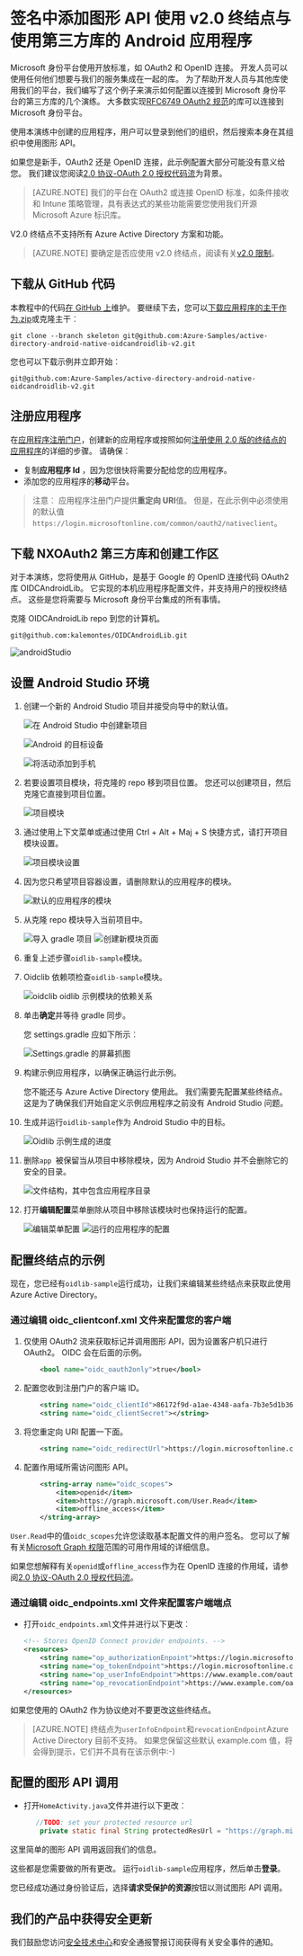 <properties
    pageTitle="Azure 的 Active Directory 2.0 版 Android 应用程序 |Microsoft Azure"
    description="如何构建一个 Android 的应用程序，在与 Microsoft 帐户和工作或学校帐户和个人图形 API 调用的用户通过使用第三方函数库进行签名。"
    services="active-directory"
    documentationCenter=""
    authors="brandwe"
    manager="mbaldwin"
    editor=""/>

<tags
    ms.service="active-directory"
    ms.workload="identity"
    ms.tgt_pltfrm="na"
    ms.devlang="na"
    ms.topic="article"
    ms.date="09/16/2016"
    ms.author="brandwe"/>

#  <a name="add-sign-in-to-an-android-app-using-a-third-party-library-with-graph-api-using-the-v20-endpoint"></a>签名中添加图形 API 使用 v2.0 终结点与使用第三方库的 Android 应用程序

Microsoft 身份平台使用开放标准，如 OAuth2 和 OpenID 连接。 开发人员可以使用任何他们想要与我们的服务集成在一起的库。 为了帮助开发人员与其他库使用我们的平台，我们编写了这个例子来演示如何配置以连接到 Microsoft 身份平台的第三方库的几个演练。 大多数实现[RFC6749 OAuth2 规范](https://tools.ietf.org/html/rfc6749)的库可以连接到 Microsoft 身份平台。

使用本演练中创建的应用程序，用户可以登录到他们的组织，然后搜索本身在其组织中使用图形 API。

如果您是新手，OAuth2 还是 OpenID 连接，此示例配置大部分可能没有意义给您。 我们建议您阅读[2.0 协议-OAuth 2.0 授权代码流](active-directory-v2-protocols-oauth-code.md)为背景。

> [AZURE.NOTE] 我们的平台在 OAuth2 或连接 OpenID 标准，如条件接收和 Intune 策略管理，具有表达式的某些功能需要您使用我们开源 Microsoft Azure 标识库。

V2.0 终结点不支持所有 Azure Active Directory 方案和功能。

> [AZURE.NOTE] 要确定是否应使用 v2.0 终结点，阅读有关[v2.0 限制](active-directory-v2-limitations.md)。


## <a name="download-the-code-from-github"></a>下载从 GitHub 代码
本教程中的代码[在 GitHub 上](https://github.com/Azure-Samples/active-directory-android-native-oidcandroidlib-v2)维护。  要继续下去，您可以[下载应用程序的主干作为.zip](https://github.com/Azure-Samples/active-directory-android-native-oidcandroidlib-v2/archive/skeleton.zip)或克隆主干︰

```
git clone --branch skeleton git@github.com:Azure-Samples/active-directory-android-native-oidcandroidlib-v2.git
```

您也可以下载示例并立即开始︰

```
git@github.com:Azure-Samples/active-directory-android-native-oidcandroidlib-v2.git
```

## <a name="register-an-app"></a>注册应用程序
在[应用程序注册门户](https://apps.dev.microsoft.com/?referrer=https://azure.microsoft.com/documentation/articles&deeplink=/appList)，创建新的应用程序或按照如何[注册使用 2.0 版的终结点的应用程序](active-directory-v2-app-registration.md)的详细的步骤。  请确保︰

- 复制**应用程序 Id** ，因为您很快将需要分配给您的应用程序。
- 添加您的应用程序的**移动**平台。

> 注意︰ 应用程序注册门户提供**重定向 URI**值。 但是，在此示例中必须使用的默认值`https://login.microsoftonline.com/common/oauth2/nativeclient`。


## <a name="download-the-nxoauth2-third-party-library-and-create-a-workspace"></a>下载 NXOAuth2 第三方库和创建工作区

对于本演练，您将使用从 GitHub，是基于 Google 的 OpenID 连接代码 OAuth2 库 OIDCAndroidLib。 它实现的本机应用程序配置文件，并支持用户的授权终结点。 这些是您将需要与 Microsoft 身份平台集成的所有事情。

克隆 OIDCAndroidLib repo 到您的计算机。

```
git@github.com:kalemontes/OIDCAndroidLib.git
```

![androidStudio](media/active-directory-android-native-oidcandroidlib-v2/emotes-url.png)

## <a name="set-up-your-android-studio-environment"></a>设置 Android Studio 环境

1. 创建一个新的 Android Studio 项目并接受向导中的默认值。

    ![在 Android Studio 中创建新项目](media/active-directory-android-native-oidcandroidlib-v2/SetUpSample1.PNG)

    ![Android 的目标设备](media/active-directory-android-native-oidcandroidlib-v2/SetUpSample2.PNG)

    ![将活动添加到手机](media/active-directory-android-native-oidcandroidlib-v2/SetUpSample3.PNG)

2. 若要设置项目模块，将克隆的 repo 移到项目位置。 您还可以创建项目，然后克隆它直接到项目位置。

    ![项目模块](media/active-directory-android-native-oidcandroidlib-v2/SetUpSample4_1.PNG)

3. 通过使用上下文菜单或通过使用 Ctrl + Alt + Maj + S 快捷方式，请打开项目模块设置。

    ![项目模块设置](media/active-directory-android-native-oidcandroidlib-v2/SetUpSample4.PNG)

4. 因为您只希望项目容器设置，请删除默认的应用程序的模块。

    ![默认的应用程序的模块](media/active-directory-android-native-oidcandroidlib-v2/SetUpSample5.PNG)

5. 从克隆 repo 模块导入当前项目中。

    ![导入 gradle 项目](media/active-directory-android-native-oidcandroidlib-v2/SetUpSample6.PNG)
    ![创建新模块页面](media/active-directory-android-native-oidcandroidlib-v2/SetUpSample7.PNG)

6. 重复上述步骤`oidlib-sample`模块。

7. Oidclib 依赖项检查`oidlib-sample`模块。

    ![oidclib oidlib 示例模块的依赖关系](media/active-directory-android-native-oidcandroidlib-v2/SetUpSample8.PNG)

8. 单击**确定**并等待 gradle 同步。

    您 settings.gradle 应如下所示︰

    ![Settings.gradle 的屏幕抓图](media/active-directory-android-native-oidcandroidlib-v2/SetUpSample8_1.PNG)

9. 构建示例应用程序，以确保正确运行此示例。

    您不能还与 Azure Active Directory 使用此。 我们需要先配置某些终结点。 这是为了确保我们开始自定义示例应用程序之前没有 Android Studio 问题。

10. 生成并运行`oidlib-sample`作为 Android Studio 中的目标。

    ![Oidlib 示例生成的进度](media/active-directory-android-native-oidcandroidlib-v2/SetUpSample9.png)

11. 删除`app `被保留当从项目中移除模块，因为 Android Studio 并不会删除它的安全的目录。

    ![文件结构，其中包含应用程序目录](media/active-directory-android-native-oidcandroidlib-v2/SetUpSample12.PNG)

12. 打开**编辑配置**菜单删除从项目中移除该模块时也保持运行的配置。

    ![编辑菜单配置](media/active-directory-android-native-oidcandroidlib-v2/SetUpSample10.PNG)
    ![运行的应用程序的配置](media/active-directory-android-native-oidcandroidlib-v2/SetUpSample11.PNG)

## <a name="configure-the-endpoints-of-the-sample"></a>配置终结点的示例

现在，您已经有`oidlib-sample`运行成功，让我们来编辑某些终结点来获取此使用 Azure Active Directory。

### <a name="configure-your-client-by-editing-the-oidcclientconfxml-file"></a>通过编辑 oidc_clientconf.xml 文件来配置您的客户端

1. 仅使用 OAuth2 流来获取标记并调用图形 API，因为设置客户机只进行 OAuth2。 OIDC 会在后面的示例。

    ```xml
        <bool name="oidc_oauth2only">true</bool>
    ```

2. 配置您收到注册门户的客户端 ID。

    ```xml
        <string name="oidc_clientId">86172f9d-a1ae-4348-aafa-7b3e5d1b36f5</string>
        <string name="oidc_clientSecret"></string>
    ```

3. 将您重定向 URI 配置一下面。

    ```xml
        <string name="oidc_redirectUrl">https://login.microsoftonline.com/common/oauth2/nativeclient</string>
    ```

4. 配置作用域所需访问图形 API。

    ```xml
        <string-array name="oidc_scopes">
            <item>openid</item>
            <item>https://graph.microsoft.com/User.Read</item>
            <item>offline_access</item>
        </string-array>
    ```

`User.Read`中的值`oidc_scopes`允许您读取基本配置文件的用户签名。
您可以了解有关[Microsoft Graph 权限](https://graph.microsoft.io/docs/authorization/permission_scopes)范围的可用作用域的详细信息。

如果您想解释有关`openid`或`offline_access`作为在 OpenID 连接的作用域，请参阅[2.0 协议-OAuth 2.0 授权代码流](active-directory-v2-protocols-oauth-code.md)。

### <a name="configure-your-client-endpoints-by-editing-the-oidcendpointsxml-file"></a>通过编辑 oidc_endpoints.xml 文件来配置客户端端点

- 打开`oidc_endpoints.xml`文件并进行以下更改︰

    ```xml
    <!-- Stores OpenID Connect provider endpoints. -->
    <resources>
        <string name="op_authorizationEnpoint">https://login.microsoftonline.com/common/oauth2/v2.0/authorize</string>
        <string name="op_tokenEndpoint">https://login.microsoftonline.com/common/oauth2/v2.0/token</string>
        <string name="op_userInfoEndpoint">https://www.example.com/oauth2/userinfo</string>
        <string name="op_revocationEndpoint">https://www.example.com/oauth2/revoketoken</string>
    </resources>
    ```

如果您使用的 OAuth2 作为协议绝对不要更改这些终结点。

> [AZURE.NOTE]
终结点为`userInfoEndpoint`和`revocationEndpoint`Azure Active Directory 目前不支持。 如果您保留这些默认 example.com 值，将会得到提示，它们并不具有在该示例中:-)


## <a name="configure-a-graph-api-call"></a>配置的图形 API 调用

- 打开`HomeActivity.java`文件并进行以下更改︰

    ```Java
       //TODO: set your protected resource url
        private static final String protectedResUrl = "https://graph.microsoft.com/v1.0/me/";
    ```

这里简单的图形 API 调用返回我们的信息。

这些都是您需要做的所有更改。 运行`oidlib-sample`应用程序，然后单击**登录**。

您已经成功通过身份验证后，选择**请求受保护的资源**按钮以测试图形 API 调用。

## <a name="get-security-updates-for-our-product"></a>我们的产品中获得安全更新

我们鼓励您访问[安全技术中心](https://technet.microsoft.com/security/dd252948)和安全通报警报订阅获得有关安全事件的通知。
